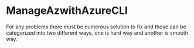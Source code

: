 # ManageAzwithAzureCLI
For any problems there must be numerous solution to fix and those can be categorized into two different ways, one is hard way and another is smooth way.
